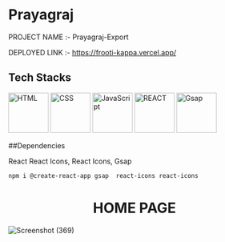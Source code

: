 # Prayagraj
PROJECT NAME :- Prayagraj-Export

DEPLOYED LINK :- https://frooti-kappa.vercel.app/

<h2>Tech Stacks</h2>
<p><img src="https://cdn.iconscout.com/icon/free/png-256/html-2752158-2284975.png?w=256&f=avif" width='80' alt="HTML" /> 
<img src="https://cdn.iconscout.com/icon/free/png-256/css-alt-3521367-2944811.png?w=256&f=avif" width='80' alt="CSS" />
<img src="https://cdn.iconscout.com/icon/free/png-256/javascript-3628858-3029998.png?w=256&f=avif" width='80' alt="JavaScript"/>
<img src="https://cdn.iconscout.com/icon/free/png-256/react-3-1175109.png?w=256&f=avif" width='80' alt="REACT" />
<img src="https://cdn.worldvectorlogo.com/logos/gsap-greensock.svg" width='80' alt="Gsap" />

</p>

##Dependencies

 React React Icons, React Icons, Gsap
```bash
npm i @create-react-app gsap  react-icons react-icons  
```
 <h1  align='center'>HOME PAGE </h1>
  


![Screenshot (369)](https://drive.google.com/file/d/1VUhTT9Z9ix3vWg72Gg252Jtr-SJBmtDA/view?usp=sharing)
